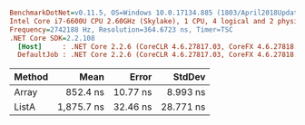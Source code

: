 ``` ini

BenchmarkDotNet=v0.11.5, OS=Windows 10.0.17134.885 (1803/April2018Update/Redstone4)
Intel Core i7-6600U CPU 2.60GHz (Skylake), 1 CPU, 4 logical and 2 physical cores
Frequency=2742188 Hz, Resolution=364.6723 ns, Timer=TSC
.NET Core SDK=2.2.108
  [Host]     : .NET Core 2.2.6 (CoreCLR 4.6.27817.03, CoreFX 4.6.27818.02), 64bit RyuJIT  [AttachedDebugger]
  DefaultJob : .NET Core 2.2.6 (CoreCLR 4.6.27817.03, CoreFX 4.6.27818.02), 64bit RyuJIT


```
| Method |       Mean |    Error |    StdDev |
|------- |-----------:|---------:|----------:|
|  Array |   852.4 ns | 10.77 ns |  8.993 ns |
|  ListA | 1,875.7 ns | 32.46 ns | 28.771 ns |
